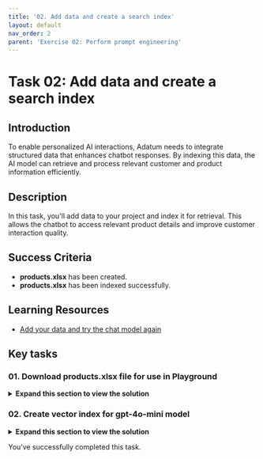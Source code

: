 ```yaml
---
title: '02. Add data and create a search index'
layout: default
nav_order: 2
parent: 'Exercise 02: Perform prompt engineering'
---
```


# Task 02: Add data and create a search index 

## Introduction

To enable personalized AI interactions, Adatum needs to integrate structured data that enhances chatbot responses. By indexing this data, the AI model can retrieve and process relevant customer and product information efficiently.

## Description

In this task, you'll add data to your project and index it for retrieval. This allows the chatbot to access relevant product details and improve customer interaction quality.

## Success Criteria

- **products.xlsx** has been created.
- **products.xlsx** has been indexed successfully.

## Learning Resources

- [Add your data and try the chat model again](https://learn.microsoft.com/en-us/azure/ai-studio/tutorials/deploy-chat-web-app)

## Key tasks

### 01. Download products.xlsx file for use in Playground

  <details markdown="block">
  <summary><strong>Expand this section to view the solution</strong></summary>

1. Download the **products.xlsx** file <a href="../../src/products.xlsx" download="products.xlsx">HERE</a>.

    ![iircgttn.jpg](../media/iircgttn.jpg)

</details>

### 02. Create vector index for gpt-4o-mini model

<details markdown="block">
<summary><strong>Expand this section to view the solution</strong></summary>

1. Return to your browser tab with Azure AI Foundry. From the **Management center** for **project1**, select **Go to project** at the bottom of the left menu.

    ![x1ad12im.jpg](../media/x1ad12im.jpg)

1. From the left menu of the **project1** page, select **Playgrounds**.

    ![bi35vjpw.jpg](../media/bi35vjpw.jpg)

1. At the top of the page, select **Try the Chat playground**.

1. From the **Chat playground** page, ensure the **Deployment** is set to the **gpt-4o-mini** model, then select **+ Add a new data source** under the **Add your data** dropdown menu.

    ![ue4jkazn.jpg](../media/ue4jkazn.jpg)

1. From the **Source data** tab on the **Add your data** page, select the **Data source** dropdown menu, then select **Upload files**.

    ![3d762kb5.jpg](../media/3d762kb5.jpg)

1. Select the **Upload** dropdown menu, then select **Upload files**.

1. Select the **products.xlsx** file,then select **Open**. Select **Next** once it has been uploaded.

1. From the **Index configuration** tab, select the **Select Azure AI Search service** dropdown menu ,then select **srch1**.

1. Enter **index1** for the **Vector index** name, then select **Next**.

    ![ad5g4ftu.jpg](../media/ad5g4ftu.jpg)

1. From the **Search settings** tab, leave the default settings, then select **Next**.

1. From the **Review and finish** tab, select **Create vector index**. 

    {: .note }
    > Wait for the index to be created. This should take about 3-5 minutes. The **Ingestion status** will show you the progress.
    
    ![jsb6bf2i.jpg](../media/jsb6bf2i.jpg)

</details>

You’ve successfully completed this task. 
